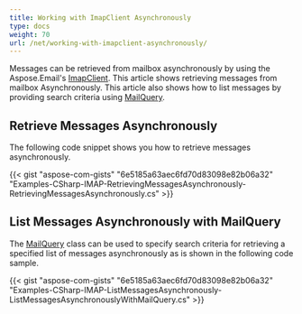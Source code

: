 ```yaml
---
title: Working with ImapClient Asynchronously
type: docs
weight: 70
url: /net/working-with-imapclient-asynchronously/
---
```



Messages can be retrieved from mailbox asynchronously by using the Aspose.Email's [ImapClient](https://apireference.aspose.com/net/email/aspose.email.clients.imap/imapclient). This article shows retrieving messages from mailbox Asynchronously. This article also shows how to list messages by providing search criteria using [MailQuery](https://apireference.aspose.com/net/email/aspose.email.tools.search/mailquery).
## **Retrieve Messages Asynchronously**
The following code snippet shows you how to retrieve messages asynchronously.



{{< gist "aspose-com-gists" "6e5185a63aec6fd70d83098e82b06a32" "Examples-CSharp-IMAP-RetrievingMessagesAsynchronously-RetrievingMessagesAsynchronously.cs" >}}
## **List Messages Asynchronously with MailQuery**
The [MailQuery](https://apireference.aspose.com/net/email/aspose.email.tools.search/mailquery) class can be used to specify search criteria for retrieving a specified list of messages asynchronously as is shown in the following code sample.



{{< gist "aspose-com-gists" "6e5185a63aec6fd70d83098e82b06a32" "Examples-CSharp-IMAP-ListMessagesAsynchronously-ListMessagesAsynchronouslyWithMailQuery.cs" >}}
